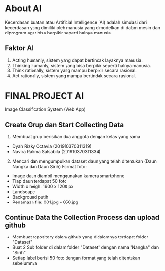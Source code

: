 # About AI
Kecerdasan buatan atau Artificial Intelligence (AI) adalah simulasi dari kecerdasan yang dimiliki oleh manusia yang dimodelkan di dalam mesin dan diprogram agar bisa berpikir seperti halnya manusia
## Faktor AI
1. Acting humanly, sistem yang dapat bertindak layaknya manusia.
2. Thinking humanly, sistem yang bisa berpikir seperti halnya manusia.
3. Think rationally, sistem yang mampu berpikir secara rasional.
4. Act rationally, sistem yang mampu bertindak secara rasional.

# FINAL PROJECT AI
Image Classification System (Web App)

## Create Grup dan Start Collecting Data
1. Membuat grup berisikan dua anggota dengan kelas yang sama
  * Dyah Rizky Octavia (201910370311319)
  * Navira Rahma Salsabila (201910370311334)
2. Mencari dan mengumpulkan dataset daun yang telah ditentukan (Daun Nangka dan Daun Sirih) 
  Format foto:
  - Image daun diambil menggunakan kamera smartphone
  - Tiap daun terdapat 50 foto
  - Width x heigh: 1600 x 1200 px
  - Landscape
  - Background putih
  - Penamaan file: 001.jpg - 050.jpg

## Continue Data the Collection Process dan upload github
- Membuat repository dalam github yang didalamnya terdapat folder "Dataset"
- Buat 2 Sub folder di dalam folder "Dataset" dengan nama "Nangka" dan "Sirih" 
- Setiap label berisi 50 foto dengan format yang telah ditentukan sebelumnya
